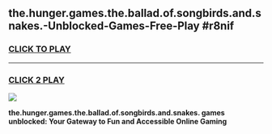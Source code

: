 
## the.hunger.games.the.ballad.of.songbirds.and.snakes.-Unblocked-Games-Free-Play #r8nif
<h3>
<a href="https://us.freeplayer.one?title=the.hunger.games.the.ballad.of.songbirds.and.snakes.&ref=9M">CLICK TO PLAY</a></h3>
<hr>

<h3>
<a href="https://us.freeplayer.one?title=the.hunger.games.the.ballad.of.songbirds.and.snakes.&ref=9M">CLICK 2 PLAY</a>
  
</h3>

<a href="https://us.freeplayer.one?title=the.hunger.games.the.ballad.of.songbirds.and.snakes.&ref=9M"><img src="https://clearcache.store/games.png"></a>


**the.hunger.games.the.ballad.of.songbirds.and.snakes. games unblocked: Your Gateway to Fun and Accessible Online Gaming**

